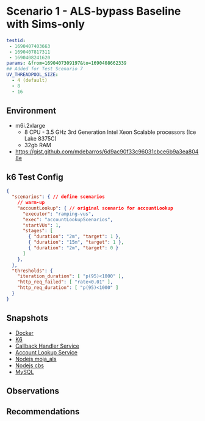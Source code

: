 # Scenario 1 - ALS-bypass Baseline with Sims-only

```yaml
testid:
 - 1690407403663
 - 1690407817311
 - 1690408241620
params: &from=1690407309197&to=1690408662339
## Added for Test Scenario 7
UV_THREADPOOL_SIZE: 
  - 4 (default)
  - 8
  - 16
```

## Environment

- m6i.2xlarge
  - 8 CPU - 3.5 GHz 3rd Generation Intel Xeon Scalable processors (Ice Lake 8375C)
  - 32gb RAM
- https://gist.github.com/mdebarros/6d9ac90f33c96031cbce6b9a3ea8048e

## k6 Test Config

```json
{
  "scenarios": { // define scenarios
    // warm-up
    "accountLookup": { // original scenario for accountLookup
      "executor": "ramping-vus",
      "exec": "accountLookupScenarios",
      "startVUs": 1,
      "stages": [
        { "duration": "2m", "target": 1 },
        { "duration": "15m", "target": 1 },
        { "duration": "2m", "target": 0 }
      ]
    },
  },
  "thresholds": {
    "iteration_duration": [ "p(95)<1000" ],
    "http_req_failed": [ "rate<0.01" ],
    "http_req_duration": [ "p(95)<1000" ]
  }
}
```

## Snapshots

- [Docker](https://snapshots.raintank.io/dashboard/snapshot/TNhsCtVk8tI4kUsE6xvvftodNdP1q2S3)
- [K6](https://snapshots.raintank.io/dashboard/snapshot/7nFCZeE5G3jGnq9K1GZQER358S6UX4La)
- [Callback Handler Service](https://snapshots.raintank.io/dashboard/snapshot/BgBXgE0HKzNONUMAPJFMRrBU3Au6AZmQ)
- [Account Lookup Service](https://snapshots.raintank.io/dashboard/snapshot/VnCEG8L0Xax2u2HEJTfJwXzQVwM24QTi)
- [Nodejs moja_als](https://snapshots.raintank.io/dashboard/snapshot/toRA5DoN4iPTaHH7NaE1bKFbnN6aukiJ)
- [Nodejs cbs](https://snapshots.raintank.io/dashboard/snapshot/WAGXnO2NZ55DHNXm6HgJrB86B6JbmjY3)
- [MySQL](https://snapshots.raintank.io/dashboard/snapshot/ArHy56aipoKAZwgaaPRqRWS1G1Tf2L7G)

## Observations

## Recommendations

